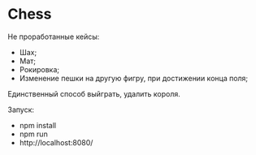 # Chess

Не проработанные кейсы:
* Шах;
* Мат;
* Рокировка;
* Изменение пешки на другую фигру, при достижении конца поля;

Единственный способ выйграть, удалить короля.

Запуск:
* npm install
* npm run
* http://localhost:8080/
